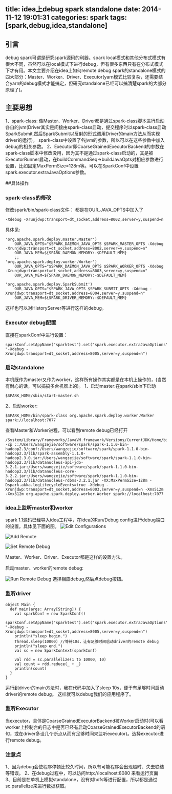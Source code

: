 title: idea上debug spark standalone
date: 2014-11-12 19:01:31
categories: spark
tags: [spark,debug,idea,standalone]
---
## 引言
debug spark可谓是研究spark源码的利器。spark local模式和其他分布式模式有很大不同，虽然可以在local模式下进行debug，但有很多东西只有在分布式模式下才有用。本文主要介绍在idea上如何remote debug spark的standalone模式的四大部分：Master、Worker、Driver、Executor(yarn模式比较复杂，还需要结合yarn的debug模式才能搞定，但研究standalone已经可以搞清楚spark的大部分原理了)。
## 主要思想
1、spark-class: 像Master、Worker、Driver都是通过spark-class脚本进行启动各自的jvm(Driver其实是间接由spark-class启动，提交程序时以spark-class启动SparkSubmit,然后SparkSubmit以反射的形式调用Driver的main方法从而实现driver的运行)。
spark-class中设置了各jvm的参数，所以可以在这些参数中加入debug的相关参数。
2、Executor即CoarseGrainedExecutorBackend的参数在spark-class脚本中修改没用，因为其不是通过spark-class启动的，其是被ExecutorRunner启动，在buildCommandSeq->buildJavaOpts对相应参数进行设置，比如固定MaxPermSize=128m等。可以在SparkConf中设置spark.executor.extraJavaOptions参数。

##具体操作
### spark-class的修改
修改spark/bin/spark-class文件：
都是在OUR_JAVA_OPTS中加入了

	-Xdebug -Xrunjdwp:transport=dt_socket,address=8002,server=y,suspend=n
具体见:

	'org.apache.spark.deploy.master.Master')
	  	OUR_JAVA_OPTS="$SPARK_DAEMON_JAVA_OPTS $SPARK_MASTER_OPTS -Xdebug -Xrunjdwp:transport=dt_socket,address=8002,server=y,suspend=n"
	  	OUR_JAVA_MEM=${SPARK_DAEMON_MEMORY:-$DEFAULT_MEM}
	  	;;
	'org.apache.spark.deploy.worker.Worker')
	    OUR_JAVA_OPTS="$SPARK_DAEMON_JAVA_OPTS $SPARK_WORKER_OPTS -Xdebug -Xrunjdwp:transport=dt_socket,address=8003,server=y,suspend=n"
	    OUR_JAVA_MEM=${SPARK_DAEMON_MEMORY:-$DEFAULT_MEM}

	'org.apache.spark.deploy.SparkSubmit')
		OUR_JAVA_OPTS="$SPARK_JAVA_OPTS $SPARK_SUBMIT_OPTS -Xdebug -Xrunjdwp:transport=dt_socket,address=8004,server=y,suspend=n"
		OUR_JAVA_MEM=${SPARK_DRIVER_MEMORY:-$DEFAULT_MEM}

这样也可以对HistoryServer等进行这样的debug。

### Executor debug配置
直接在sparkConf中进行设置：

	sparkConf.setAppName("sparktest").set("spark.executor.extraJavaOptions", "-Xdebug -Xrunjdwp:transport=dt_socket,address=8005,server=y,suspend=n")

### 启动standalone
本机既作为master又作为worker，这样所有操作其实都是在本机上操作的，(当然有耐心的话，可以搞搞多台机器上的)。
1、启动master:在spark/sbin下启动

	$SPARK_HOME/sbin/start-master.sh

2、启动worker:

	$SPARK_HOME/bin/spark-class org.apache.spark.deploy.worker.Worker spark://localhost:7077

查看Master和Worker进程，可以看到remote debug已经打开

	/System/Library/Frameworks/JavaVM.framework/Versions/CurrentJDK/Home/bin/java -cp ::/Users/wangzejie/software/spark/spark-1.1.0-bin-hadoop2.3/conf:/Users/wangzejie/software/spark/spark-1.1.0-bin-hadoop2.3/lib/spark-assembly-1.1.0-hadoop2.3.0.jar:/Users/wangzejie/software/spark/spark-1.1.0-bin-hadoop2.3/lib/datanucleus-api-jdo-3.2.1.jar:/Users/wangzejie/software/spark/spark-1.1.0-bin-hadoop2.3/lib/datanucleus-core-3.2.2.jar:/Users/wangzejie/software/spark/spark-1.1.0-bin-hadoop2.3/lib/datanucleus-rdbms-3.2.1.jar -XX:MaxPermSize=128m -Dspark.akka.logLifecycleEvents=true -Xdebug -Xrunjdwp:transport=dt_socket,address=8003,server=y,suspend=n -Xms512m -Xmx512m org.apache.spark.deploy.worker.Worker spark://localhost:7077

### idea上监听master和worker
spark 1.1源码已经导入idea工程中，在idea的Run/Debug config进行debug端口的设置。具体见下面的图。
![Edit Configurations](../../../../img/spark/debug/editconfig.png)

![Add Remote](../../../../img/spark/debug/findremote.png)

![Set Remote Debug](../../../../img/spark/debug/debugset.png)

Master、Worker、Driver、Executor都是这样的设置方法。

启动master、worker的remote debug:

![Run Remote Debug](../../../../img/spark/debug/run.png)
选择相应debug,然后点debug按钮。

### 监听driver

	object Main {
	  def main(args: Array[String]) {
	    val sparkConf = new SparkConf()
	    sparkConf.setAppName("sparktest").set("spark.executor.extraJavaOptions", "-Xdebug -Xrunjdwp:transport=dt_socket,address=8005,server=y,suspend=n")
	    println("sleep begin.")
	    Thread.sleep(10000) //等待10s，让有足够时间启动driver的remote debug
	    println("sleep end.")
	    val sc = new SparkContext(sparkConf)

	    val rdd = sc.parallelize(1 to 10000, 10)
	    val count = rdd.reduce(_ + _)
	    println(count)
	  }
	}
运行到driver的main方法时，我在代码中加入了sleep 10s，便于有足够时间启动driver的remote debug。
这样就可以debug我们的应用程序了。

### 监听Executor
当executor，具体是CoarseGrainedExecutorBackend被Worker启动时(可以看worker上控制台的日志中是否已经有启动CoarseGrainedExecutorBackend的语句，或在driver多设几个断点从而有足够时间来监听executor)。选择executor进行remote debug。

### 注意点
1、因为debug会使程序停顿比较久时间，所以有可能程序会出现超时、失去联结等错误。
2、在debug过程中，可以访问http://localhost:8080 来看运行页面
3、目前是在单机上模拟standalone，没有对hdfs等进行配置，所以都是通过sc.parallelize来进行数据获取。
